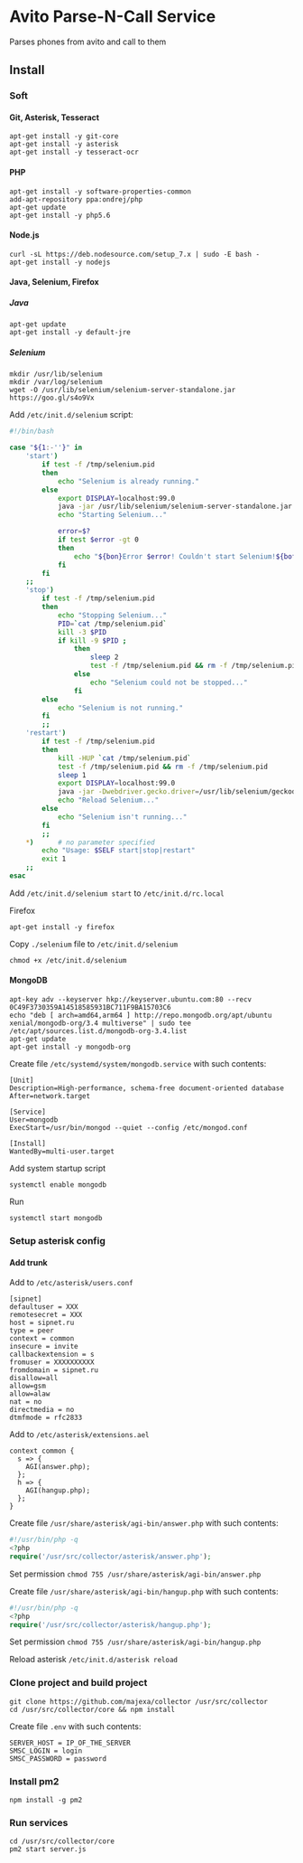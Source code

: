 # Avito Parse-N-Call Service

Parses phones from avito and call to them

## Install

### Soft

#### Git, Asterisk, Tesseract

    apt-get install -y git-core
    apt-get install -y asterisk
    apt-get install -y tesseract-ocr
    
#### PHP

    apt-get install -y software-properties-common
    add-apt-repository ppa:ondrej/php
    apt-get update
    apt-get install -y php5.6

#### Node.js

    curl -sL https://deb.nodesource.com/setup_7.x | sudo -E bash -
    apt-get install -y nodejs

#### Java, Selenium, Firefox

##### Java

    apt-get update
    apt-get install -y default-jre
    
##### Selenium

    mkdir /usr/lib/selenium
    mkdir /var/log/selenium
    wget -O /usr/lib/selenium/selenium-server-standalone.jar https://goo.gl/s4o9Vx
    
Add `/etc/init.d/selenium` script:

```bash
#!/bin/bash

case "${1:-''}" in
    'start')
        if test -f /tmp/selenium.pid
        then
            echo "Selenium is already running."
        else
            export DISPLAY=localhost:99.0
            java -jar /usr/lib/selenium/selenium-server-standalone.jar -port 4444 > /var/log/selenium/output.log 2> /var/log/selenium/error.log & echo $! > /tmp/selenium.pid
            echo "Starting Selenium..."

            error=$?
            if test $error -gt 0
            then
                echo "${bon}Error $error! Couldn't start Selenium!${boff}"
            fi
        fi
    ;;
    'stop')
        if test -f /tmp/selenium.pid
        then
            echo "Stopping Selenium..."
            PID=`cat /tmp/selenium.pid`
            kill -3 $PID
            if kill -9 $PID ;
                then
                    sleep 2
                    test -f /tmp/selenium.pid && rm -f /tmp/selenium.pid
                else
                    echo "Selenium could not be stopped..."
                fi
        else
            echo "Selenium is not running."
        fi
        ;;
    'restart')
        if test -f /tmp/selenium.pid
        then
            kill -HUP `cat /tmp/selenium.pid`
            test -f /tmp/selenium.pid && rm -f /tmp/selenium.pid
            sleep 1
            export DISPLAY=localhost:99.0
            java -jar -Dwebdriver.gecko.driver=/usr/lib/selenium/geckodriver /usr/lib/selenium/selenium-server-standalone.jar > /var/log/selenium/output.log 2> /var/log/selenium/error.log & echo $! > /tmp/selenium.pid
            echo "Reload Selenium..."
        else
            echo "Selenium isn't running..."
        fi
        ;;
    *)      # no parameter specified
        echo "Usage: $SELF start|stop|restart"
        exit 1
    ;;
esac
```

Add `/etc/init.d/selenium start` to `/etc/init.d/rc.local`

Firefox

    apt-get install -y firefox
    
Copy `./selenium` file to `/etc/init.d/selenium`
    
    chmod +x /etc/init.d/selenium

#### MongoDB

    apt-key adv --keyserver hkp://keyserver.ubuntu.com:80 --recv 0C49F3730359A14518585931BC711F9BA15703C6
    echo "deb [ arch=amd64,arm64 ] http://repo.mongodb.org/apt/ubuntu xenial/mongodb-org/3.4 multiverse" | sudo tee /etc/apt/sources.list.d/mongodb-org-3.4.list
    apt-get update
    apt-get install -y mongodb-org

Create file `/etc/systemd/system/mongodb.service` with such contents: 

    [Unit]
    Description=High-performance, schema-free document-oriented database
    After=network.target

    [Service]
    User=mongodb
    ExecStart=/usr/bin/mongod --quiet --config /etc/mongod.conf

    [Install]
    WantedBy=multi-user.target
    
Add system startup script

    systemctl enable mongodb
    
Run

    systemctl start mongodb
    
### Setup asterisk config

#### Add trunk

Add to `/etc/asterisk/users.conf`

    [sipnet]
    defaultuser = XXX
    remotesecret = XXX
    host = sipnet.ru
    type = peer
    context = common
    insecure = invite
    callbackextension = s
    fromuser = XXXXXXXXXX
    fromdomain = sipnet.ru
    disallow=all
    allow=gsm
    allow=alaw
    nat = no
    directmedia = no
    dtmfmode = rfc2833
    
Add to `/etc/asterisk/extensions.ael`

    context common {
      s => {
        AGI(answer.php);
      };
      h => {
        AGI(hangup.php);
      };
    }

Create file `/usr/share/asterisk/agi-bin/answer.php` with such contents:

```php
#!/usr/bin/php -q
<?php
require('/usr/src/collector/asterisk/answer.php');
```
Set permission `chmod 755 /usr/share/asterisk/agi-bin/answer.php`

Create file `/usr/share/asterisk/agi-bin/hangup.php` with such contents:

```php
#!/usr/bin/php -q
<?php
require('/usr/src/collector/asterisk/hangup.php');
```
Set permission `chmod 755 /usr/share/asterisk/agi-bin/hangup.php`

Reload asterisk `/etc/init.d/asterisk reload`

### Clone project and build project

    git clone https://github.com/majexa/collector /usr/src/collector
    cd /usr/src/collector/core && npm install
    
Create file `.env` with such contents:

    SERVER_HOST = IP_OF_THE_SERVER
    SMSC_LOGIN = login
    SMSC_PASSWORD = password

### Install pm2

    npm install -g pm2

### Run services

    cd /usr/src/collector/core
    pm2 start server.js

